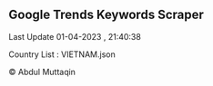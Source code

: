 

## Google Trends Keywords Scraper 
 
Last Update 01-04-2023 , 21:40:38

Country List :
VIETNAM.json



© Abdul Muttaqin 
